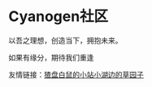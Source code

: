 
<!--
 *　　　　　　　　┏┓　　　┏┓+ +
 *　　　　　　　┏┛┻━━━┛┻┓ + +
 *　　　　　　　┃　　　　　　　┃ 　
 *　　　　　　　┃　　　━　　　┃ ++ + + +
 *　　　　　　 ████━████+
 *　　　　　　　┃　　　　　　　┃ +
 *　　　　　　　┃　　　┻　　　┃
 *　　　　　　　┃　　　　　　　┃ + +
 *　　　　　　　┗━┓　　　┏━┛
 *　　　　　　　　　┃　　　┃　　　　　　　　　　　
 *　　　　　　　　　┃　　　┃ + + + +
 *　　　　　　　　　┃　　　┃　　　　　　　
 *　　　　　　　　　┃　　　┃ + 　　　　神兽镇楼,不宕机、无BUG　
 *　　　　　　　　　┃　　　┃
 *　　　　　　　　　┃　　　┃　　+　　　　　　　　　
 *　　　　　　　　　┃　 　　┗━━━┓ + +
 *　　　　　　　　　┃ 　　　　　　　┣┓
 *　　　　　　　　　┃ 　　　　　　　┏┛
 *　　　　　　　　　┗┓┓┏━┳┓┏┛ + + + +
 *　　　　　　　　　　┃┫┫　┃┫┫
 *　　　　　　　　　　┗┻┛　┗┻┛+ + + +
-->
<html lang="zh-CN">
  <head>
    <meta charset="UTF-8">
    <meta http-equiv="X-UA-Compatible" content="IE=edge">
    <meta name="keywords" content="Cyanogen Community,Cyanogen社区,计算机,Windows,Office,科技,资讯,技术交流,计算机综合社区,开发,运维,前端,编程,设计,办公,计算机教程,软件">
    <meta name="description" itemprop="description" content="计算机综合社区，为用户提供优质的教程和资源">
    <meta property="og:title" content="Cyanogen社区 —— 创造当下，拥抱未来">
    <meta property="og:site_name" content="Cyanogen社区 —— 创造当下，拥抱未来">
    <meta property="og:type" content="website">
    <link rel="icon" type="image/x-icon" href="http://82.156.206.121/storage/favicon.png">
    <title>Cyanogen社区 - 创造当下，拥抱未来</title>
    <h1>Cyanogen社区</h1>
    <p>以吾之理想，创造当下，拥抱未来。</p><p>如果有缘分，期待我们重逢</p>
   <p>友情链接：<a href="http:ed.qcea.top">猹盘</a><a href="https://tcea.top">白鼠的小站</a><a href="http://hao.qcea.top">小湖边的草园子</a>
